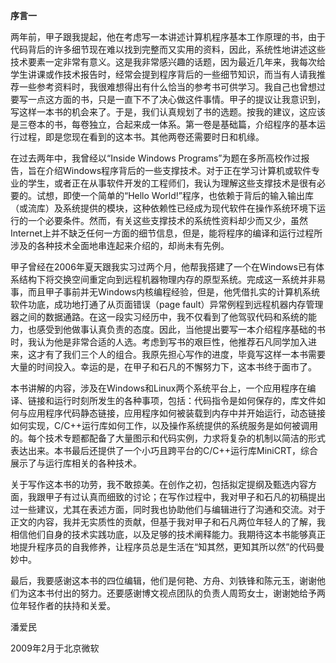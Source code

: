 **序言一**

两年前，甲子跟我提起，他在考虑写一本讲述计算机程序基本工作原理的书，由于代码背后的许多细节现在难以找到完整而又实用的资料，因此，系统性地讲述这些技术要素一定非常有意义。这是我非常感兴趣的话题，因为最近几年来，我每次给学生讲课或作技术报告时，经常会提到程序背后的一些细节知识，而当有人请我推荐一些参考资料时，我很难想得出有什么恰当的参考书可供学习。我自己也曾想过要写一点这方面的书，只是一直下不了决心做这件事情。甲子的提议让我意识到，写这样一本书的机会来了。于是，我们认真规划了书的选题。按我的建议，这应该是三卷本的书，每卷独立，合起来成一体系。第一卷是基础篇，介绍程序的基本运行过程，即是您现在看到的这本书。其他两卷还需要时日和机缘。

在过去两年中，我曾经以“Inside Windows Programs”为题在多所高校作过报告，旨在介绍Windows程序背后的一些支撑技术。对于正在学习计算机或软件专业的学生，或者正在从事软件开发的工程师们，我认为理解这些支撑技术是很有必要的。试想，即使一个简单的“Hello World!”程序，也依赖于背后的输入输出库（或流库）及系统提供的模块，这种依赖性已经成为现代软件在操作系统环境下运行的一个必要条件。然而，有关这些支撑技术的系统性资料却少而又少，虽然Internet上并不缺乏任何一方面的细节信息，但是，能将程序的编译和运行过程所涉及的各种技术全面地串连起来介绍的，却尚未有先例。

甲子曾经在2006年夏天跟我实习过两个月，他帮我搭建了一个在Windows已有体系结构下将交换空间重定向到远程机器物理内存的原型系统。完成这一系统并非易事，而且甲子事前并无Windows内核编程经验，但是，他凭借扎实的计算机系统软件功底，成功地打通了从页面错误（page fault）异常例程到远程机器内存管理器之间的数据通路。在这一段实习经历中，我不仅看到了他驾驭代码和系统的能力，也感受到他做事认真负责的态度。因此，当他提出要写一本介绍程序基础的书时，我认为他是非常合适的人选。考虑到写书的艰巨性，他推荐石凡同学加入进来，这才有了我们三个人的组合。我原先担心写作的进度，毕竟写这样一本书需要大量的时间投入。幸运的是，在甲子和石凡的不懈努力下，这本书终于面市了。

本书讲解的内容，涉及在Windows和Linux两个系统平台上，一个应用程序在编译、链接和运行时刻所发生的各种事项，包括：代码指令是如何保存的，库文件如何与应用程序代码静态链接，应用程序如何被装载到内存中并开始运行，动态链接如何实现，C/C++运行库如何工作，以及操作系统提供的系统服务是如何被调用的。每个技术专题都配备了大量图示和代码实例，力求将复杂的机制以简洁的形式表达出来。本书最后还提供了一个小巧且跨平台的C/C++运行库MiniCRT，综合展示了与运行库相关的各种技术。

关于写作这本书的功劳，我不敢掠美。在创作之初，包括拟定提纲及甄选内容方面，我跟甲子有过认真而细致的讨论；在写作过程中，我对甲子和石凡的初稿提出过一些建议，尤其在表述方面，同时我也协助他们与编辑进行了沟通和交流。对于正文的内容，我并无实质性的贡献，但基于我对甲子和石凡两位年轻人的了解，我相信他们自身的技术实践功底，以及足够的技术阐释能力。我期待这本书能够真正地提升程序员的自我修养，让程序员总是生活在“知其然，更知其所以然”的代码曼妙中。

最后，我要感谢这本书的四位编辑，他们是何艳、方舟、刘铁锋和陈元玉，谢谢他们为这本书付出的努力。还要感谢博文视点团队的负责人周筠女士，谢谢她给予两位年轻作者的扶持和关爱。

潘爱民

2009年2月于北京微软